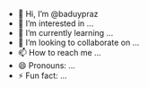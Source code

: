 - 👋 Hi, I’m @baduypraz
- 👀 I’m interested in ...
- 🌱 I’m currently learning ...
- 💞️ I’m looking to collaborate on ...
- 📫 How to reach me ...
- 😄 Pronouns: ...
- ⚡ Fun fact: ...

<!---
baduypraz/baduypraz is a ✨ special ✨ repository because its `README.md` (this file) appears on your GitHub profile.
You can click the Preview link to take a look at your changes.
--->
